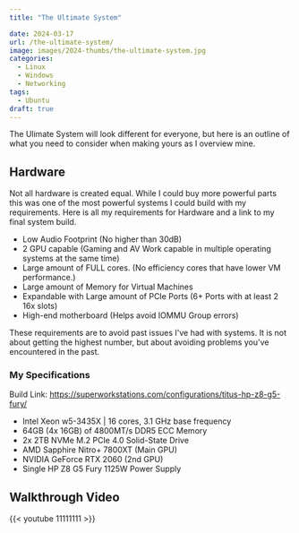 ```yaml
---
title: "The Ultimate System"

date: 2024-03-17
url: /the-ultimate-system/
image: images/2024-thumbs/the-ultimate-system.jpg
categories:
  - Linux
  - Windows
  - Networking
tags:
  - Ubuntu
draft: true
---
```

The Ulimate System will look different for everyone, but here is an outline of what you need to consider when making yours as I overview mine.
<!--more-->

## Hardware

Not all hardware is created equal. While I could buy more powerful parts this was one of the most powerful systems I could build with my requirements. Here is all my requirements for Hardware and a link to my final system build.

- Low Audio Footprint (No higher than 30dB)
- 2 GPU capable (Gaming and AV Work capable in multiple operating systems at the same time)
- Large amount of FULL cores. (No efficiency cores that have lower VM performance.)
- Large amount of Memory for Virtual Machines
- Expandable with Large amount of PCIe Ports (6+ Ports with at least 2 16x slots)
- High-end motherboard (Helps avoid IOMMU Group errors)

These requirements are to avoid past issues I've had with systems. It is not about getting the highest number, but about avoiding problems you've encountered in the past.

### My Specifications

Build Link: <https://superworkstations.com/configurations/titus-hp-z8-g5-fury/>

- Intel Xeon w5-3435X | 16 cores, 3.1 GHz base frequency
- 64GB (4x 16GB) of 4800MT/s DDR5 ECC Memory
- 2x 2TB NVMe M.2 PCIe 4.0 Solid-State Drive
- AMD Sapphire Nitro+ 7800XT (Main GPU)
- NVIDIA GeForce RTX 2060 (2nd GPU)
- Single HP Z8 G5 Fury 1125W Power Supply

## Walkthrough Video

{{< youtube 11111111 >}}
